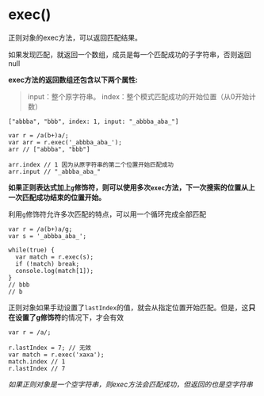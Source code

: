 

# exec()

正则对象的exec方法，可以返回匹配结果。

如果发现匹配，就返回一个数组，成员是每一个匹配成功的子字符串，否则返回null

**exec方法的返回数组还包含以下两个属性:**

> input：整个原字符串。
> index：整个模式匹配成功的开始位置（从0开始计数）

```
["abbba", "bbb", index: 1, input: "_abbba_aba_"]

var r = /a(b+)a/;
var arr = r.exec('_abbba_aba_');
arr // ["abbba", "bbb"]

arr.index // 1 因为从原字符串的第二个位置开始匹配成功
arr.input // "_abbba_aba_"
```

**如果正则表达式加上`g`修饰符，则可以使用多次`exec`方法，下一次搜索的位置从上一次匹配成功结束的位置开始。**

利用`g`修饰符允许多次匹配的特点，可以用一个循环完成全部匹配

```
var r = /a(b+)a/g;
var s = '_abbba_aba_';

while(true) {
  var match = r.exec(s);
  if (!match) break;
  console.log(match[1]);
}
// bbb
// b

```

正则对象如果手动设置了`lastIndex`的值，就会从指定位置开始匹配。但是，这**只在设置了g修饰符**的情况下，才会有效

```
var r = /a/;

r.lastIndex = 7; // 无效
var match = r.exec('xaxa');
match.index // 1
r.lastIndex // 7
```

*如果正则对象是一个空字符串，则exec方法会匹配成功，但返回的也是空字符串*

```

```